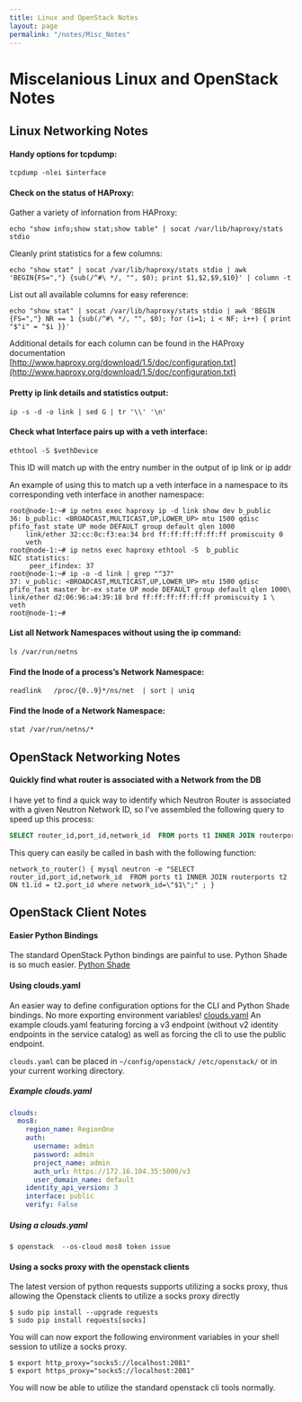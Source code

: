 ```yaml
---
title: Linux and OpenStack Notes
layout: page
permalink: "/notes/Misc_Notes"
---
```


# Miscelanious Linux and OpenStack Notes

## Linux Networking Notes

#### Handy options for tcpdump:

```shell
tcpdump -nlei $interface
```

#### Check on the status of HAProxy:

Gather a variety of infornation from HAProxy:

```shell
echo "show info;show stat;show table" | socat /var/lib/haproxy/stats stdio
```

Cleanly print statistics for a few columns:

```shell
echo "show stat" | socat /var/lib/haproxy/stats stdio | awk 'BEGIN{FS=","} {sub(/^#\ */, "", $0); print $1,$2,$9,$10}' | column -t
```

List out all available columns for easy reference:

```shell
echo "show stat" | socat /var/lib/haproxy/stats stdio | awk 'BEGIN {FS=","} NR == 1 {sub(/^#\ */, "", $0); for (i=1; i < NF; i++) { print "$"i" = "$i }}'
```

Additional details for each column can be found in the HAProxy documentation
[http://www.haproxy.org/download/1.5/doc/configuration.txt](http://www.haproxy.org/download/1.5/doc/configuration.txt)

#### Pretty ip link details and statistics output:

```shell
ip -s -d -o link | sed G | tr '\\' '\n'
```

#### Check what Interface pairs up with a veth interface:

```shell
ethtool -S $vethDevice
```
This ID will match up with the entry number in the output of ip link or ip addr

An example of using this to match up a veth interface in a namespace to its corresponding veth interface in another namespace:

```shell
root@node-1:~# ip netns exec haproxy ip -d link show dev b_public
36: b_public: <BROADCAST,MULTICAST,UP,LOWER_UP> mtu 1500 qdisc pfifo_fast state UP mode DEFAULT group default qlen 1000
    link/ether 32:cc:0c:f3:ea:34 brd ff:ff:ff:ff:ff:ff promiscuity 0
    veth
root@node-1:~# ip netns exec haproxy ethtool -S  b_public
NIC statistics:
     peer_ifindex: 37
root@node-1:~# ip -o -d link | grep "^37"
37: v_public: <BROADCAST,MULTICAST,UP,LOWER_UP> mtu 1500 qdisc pfifo_fast master br-ex state UP mode DEFAULT group default qlen 1000\    link/ether d2:06:96:a4:39:18 brd ff:ff:ff:ff:ff:ff promiscuity 1 \    veth
root@node-1:~#
```

#### List all Network Namespaces without using the ip command:

```shell
ls /var/run/netns
```

#### Find the Inode of a process’s Network Namespace:

```shell
readlink   /proc/{0..9}*/ns/net  | sort | uniq
```

#### Find the Inode of a Network Namespace:

```shell
stat /var/run/netns/*
```

## OpenStack Networking Notes

#### Quickly find what router is associated with a Network from the DB

I have yet to find a quick way to identify which Neutron Router is associated with a given Neutron Network ID, so I've assembled the following query to speed up this process:

```SQL
SELECT router_id,port_id,network_id  FROM ports t1 INNER JOIN routerports t2 ON t1.id = t2.port_id where network_id="NETWORK_UUID";
```

This query can easily be called in bash with the following function:

```shell
network_to_router() { mysql neutron -e "SELECT router_id,port_id,network_id  FROM ports t1 INNER JOIN routerports t2 ON t1.id = t2.port_id where network_id=\"$1\";" ; }
```

## OpenStack Client Notes

#### Easier Python Bindings

The standard OpenStack Python bindings are painful to use. Python Shade is so much easier.
[Python Shade](https://pypi.python.org/pypi/shade)

#### Using clouds.yaml

An easier way to define configuration options for the CLI and Python Shade bindings. No more exporting environment variables!
[clouds.yaml](https://docs.openstack.org/developer/python-openstackclient/man/openstack.html#cloud-configuration)
An example clouds.yaml featuring forcing a v3 endpoint (without v2 identity endpoints in the service catalog) as well as forcing the cli to use the public endpoint.

`clouds.yaml` can be placed in `~/config/openstack/` `/etc/openstack/` or in your current working directory.

##### Example clouds.yaml
```yaml
clouds:
  mos8:
    region_name: RegionOne
    auth:
      username: admin
      password: admin
      project_name: admin
      auth_url: https://172.16.104.35:5000/v3
      user_domain_name: default
    identity_api_version: 3
    interface: public
    verify: False
```

##### Using a clouds.yaml

```shell
$ openstack  --os-cloud mos8 token issue
```

#### Using a socks proxy with the openstack clients

The latest version of python requests supports utilizing a socks proxy, thus allowing the Openstack clients to utilize a socks proxy directly

```shell
$ sudo pip install --upgrade requests
$ sudo pip install requests[socks]
```

You will can now export the following environment variables in your shell session to utilize a socks proxy.

```shell
$ export http_proxy="socks5://localhost:2081"
$ export https_proxy="socks5://localhost:2081"
```

You will now be able to utilize the standard openstack cli tools normally.
